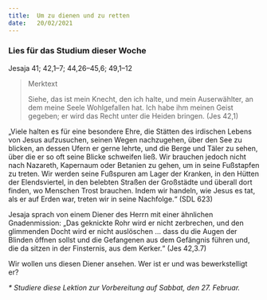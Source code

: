 ```yaml
---
title:  Um zu dienen und zu retten
date:   20/02/2021
---
```


### Lies für das Studium dieser Woche
Jesaja 41; 42,1–7; 44,26–45,6; 49,1–12

> <p>Merktext</p>
> Siehe, das ist mein Knecht, den ich halte, und mein Auserwählter, an dem meine Seele Wohlgefallen hat. Ich habe ihm meinen Geist gegeben; er wird das Recht unter die Heiden bringen. (Jes 42,1)

„Viele halten es für eine besondere Ehre, die Stätten des irdischen Lebens von Jesus aufzusuchen, seinen Wegen nachzugehen, über den See zu blicken, an dessen Ufern er gerne lehrte, und die Berge und Täler zu sehen, über die er so oft seine Blicke schweifen ließ. Wir brauchen jedoch nicht nach Nazareth, Kapernaum oder Betanien zu gehen, um in seine Fußstapfen zu treten. Wir werden seine Fußspuren am Lager der Kranken, in den Hütten der Elendsviertel, in den belebten Straßen der Großstädte und überall dort finden, wo Menschen Trost brauchen. Indem wir handeln, wie Jesus es tat, als er auf Erden war, treten wir in seine Nachfolge.“ (SDL 623)

Jesaja sprach von einem Diener des Herrn mit einer ähnlichen Gnadenmission: „Das geknickte Rohr wird er nicht zerbrechen, und den glimmenden Docht wird er nicht auslöschen … dass du die Augen der Blinden öffnen sollst und die Gefangenen aus dem Gefängnis führen und, die da sitzen in der Finsternis, aus dem Kerker.“ (Jes 42,3.7)

Wir wollen uns diesen Diener ansehen. Wer ist er und was bewerkstelligt er?

_* Studiere diese Lektion zur Vorbereitung auf Sabbat, den 27. Februar._
